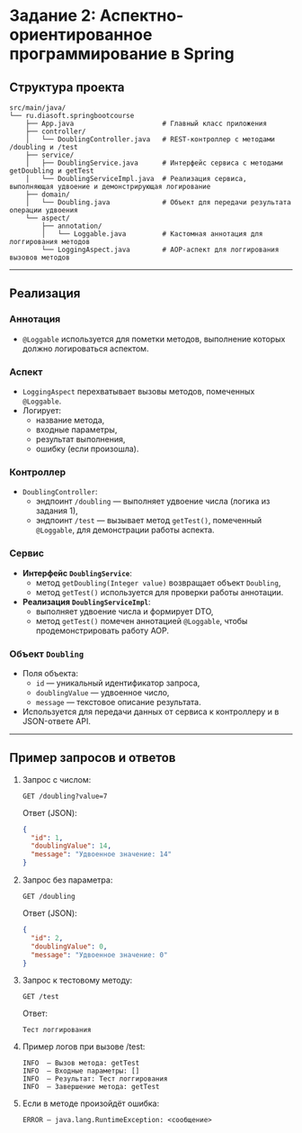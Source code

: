 # Задание 2: Аспектно-ориентированное программирование в Spring

## Структура проекта

```
src/main/java/
└── ru.diasoft.springbootcourse
    ├── App.java                      # Главный класс приложения
    ├── controller/
    │   └── DoublingController.java   # REST-контроллер с методами /doubling и /test
    ├── service/
    │   ├── DoublingService.java      # Интерфейс сервиса с методами getDoubling и getTest
    │   └── DoublingServiceImpl.java  # Реализация сервиса, выполняющая удвоение и демонстрирующая логирование
    ├── domain/
    │   └── Doubling.java             # Объект для передачи результата операции удвоения
    └── aspect/
        ├── annotation/
        │   └── Loggable.java         # Кастомная аннотация для логгирования методов
        └── LoggingAspect.java        # AOP-аспект для логгирования вызовов методов
```

---

## Реализация

### Аннотация

- `@Loggable` используется для пометки методов, выполнение которых должно логироваться аспектом.

### Аспект

- `LoggingAspect` перехватывает вызовы методов, помеченных `@Loggable`.
- Логирует:
  - название метода,
  - входные параметры,
  - результат выполнения,
  - ошибку (если произошла).

### Контроллер

- `DoublingController`:
  - эндпоинт `/doubling` — выполняет удвоение числа (логика из задания 1),
  - эндпоинт `/test` — вызывает метод `getTest()`, помеченный `@Loggable`, для демонстрации работы аспекта.

### Сервис

- **Интерфейс `DoublingService`**:
  - метод `getDoubling(Integer value)` возвращает объект `Doubling`,
  - метод `getTest()` используется для проверки работы аннотации.
- **Реализация `DoublingServiceImpl`**:
  - выполняет удвоение числа и формирует DTO,
  - метод `getTest()` помечен аннотацией `@Loggable`, чтобы продемонстрировать работу AOP.

### Объект `Doubling`

- Поля объекта:
  - `id` — уникальный идентификатор запроса,
  - `doublingValue` — удвоенное число,
  - `message` — текстовое описание результата.
- Используется для передачи данных от сервиса к контроллеру и в JSON-ответе API.

---

## Пример запросов и ответов

1. Запрос с числом:

    ```
    GET /doubling?value=7
    ```
    
    Ответ (JSON):
    
    ```json
    {
      "id": 1,
      "doublingValue": 14,
      "message": "Удвоенное значение: 14"
    }
    ```

2. Запрос без параметра:

    ```
    GET /doubling
    ```
    
    Ответ (JSON):
    
    ```json
    {
      "id": 2,
      "doublingValue": 0,
      "message": "Удвоенное значение: 0"
    }
    ```

3. Запрос к тестовому методу:

    ```
    GET /test
    ```
    
    Ответ:
    
    ```
    Тест логгирования
    ```

4. Пример логов при вызове /test:

    ```
    INFO  — Вызов метода: getTest
    INFO  — Входные параметры: []
    INFO  — Результат: Тест логгирования
    INFO  — Завершение метода: getTest
    ```

5. Если в методе произойдёт ошибка:
    
    ```
    ERROR — java.lang.RuntimeException: <сообщение>
    ```
